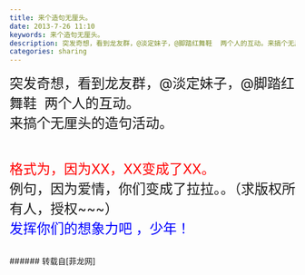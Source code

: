 ```yaml
---
title: 来个造句无厘头。
date: 2013-7-26 11:10
keywords: 来个造句无厘头。
description: 突发奇想，看到龙友群，@淡定妹子，@脚踏红舞鞋  两个人的互动。来搞个无厘头的造句活动。  格式为，因为XX，XX变成了XX。例句，因为爱情，你们变成了拉拉。。（求版权所有人，授权~~~）发挥你们的想象力吧 ，少年！
categories: sharing
---
```

<td class="t_f" id="postmessage_27491">

<font size="5">突发奇想，看到龙友群，@淡定妹子，@脚踏红舞鞋  两个人的互动。</font><br/>
<font size="5">来搞个无厘头的造句活动。  </font><br/>
<font size="5"><font color="#ff0000"><br/>
</font></font><br/>
<font size="5"><font color="#ff0000">格式为，因为XX，XX变成了XX。</font></font><br/>
<font size="5">例句，因为爱情，你们变成了拉拉</font><img alt="" border="0" onclick="" onmouseover="" smilieid="99" src="static/image/smiley/qiubilong/9.gif"/><font size="5">。。（求版权所有人，授权~~~</font><img alt="" border="0" onclick="" onmouseover="" smilieid="265" src="static/image/smiley/Xiongmao/23.gif"/><font size="5">）<img alt="" border="0" onclick="" onmouseover="" smilieid="249" src="static/image/smiley/Xiongmao/24.gif"/><img alt="" border="0" onclick="" onmouseover="" smilieid="249" src="static/image/smiley/Xiongmao/24.gif"/></font><br/>
<font size="5"><font color="#0000ff">发挥你们的想象力吧 ，少年！</font></font><br/>
<br/>
</td>
###### 转载自[菲龙网]
